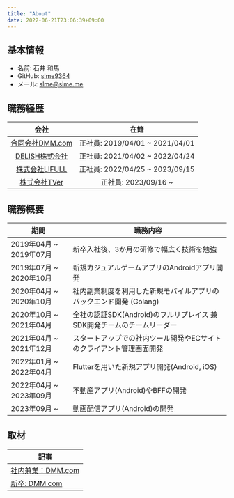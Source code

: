 ```yaml
---
title: "About"
date: 2022-06-21T23:06:39+09:00
---
```


## 基本情報

- 名前: 石井 和馬
- GitHub: [slme9364](https://github.com/slme9364)
- メール: slme@slme.me

## 職務経歴

|会社|在籍|
|:--:|:--:|
|[合同会社DMM.com](https://dmm-corp.com/recruit/)| 正社員: 2019/04/01 ~ 2021/04/01|
|[DELISH株式会社](https://delish.co.jp/)| 正社員: 2021/04/02 ~ 2022/04/24|
|[株式会社LIFULL](https://recruit.lifull.com/)| 正社員: 2022/04/25 ~ 2023/09/15|
|[株式会社TVer](https://recruit.tver.co.jp/)| 正社員: 2023/09/16 ~ |

## 職務概要

|期間|職務内容|
|----|----|
|2019年04月 ~ 2019年07月 | 新卒入社後、3か月の研修で幅広く技術を勉強|
|2019年07月 ~ 2020年10月| 新規カジュアルゲームアプリのAndroidアプリ開発 |
|2020年04月 ~ 2020年10月| 社内副業制度を利用した新規モバイルアプリのバックエンド開発 (Golang) |
|2020年10月 ~ 2021年04月| 全社の認証SDK(Android)のフルリプレイス 兼 SDK開発チームのチームリーダー |
|2021年04月 ~ 2021年12月| スタートアップでの社内ツール開発やECサイトのクライアント管理画面開発 |
|2022年01月 ~ 2022年04月 | Flutterを用いた新規アプリ開発(Android, iOS) |
|2022年04月 ~ 2023年09月| 不動産アプリ(Android)やBFFの開発 |
|2023年09月 ~ | 動画配信アプリ(Android)の開発 |

## 取材

|記事|
|----|
|[社内兼業：DMM.com](https://inside.dmm.com/entry/2021/1/7/column-career-development3)|
|[新卒: DMM.com](https://inside.dmm.com/entry/2020/3/18/newgraduate/AQUIZ)|

